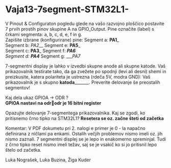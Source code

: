# Vaja13-7segment-STM32L1-

V Pinout & Configuraton pogledu glede na vašo razvojno ploščico postavite 7 prvih prostih pinov skupine A na GPIO_Output. Pine označite (label) s črkami segmenta: a, b, c, d, e, f in g.  
Zapišite izbrane (konfigurirane) pine:
	Segment a: __PA1___  	 
	Segment b: _PA2___  	Segment e: __PA5___  
	Segment c: __PA3___  	Segment f: ___PA6__  
	Segment d: __PA4___  	Segment g: ____PA7_ 

7-segmentni display je lahko v izvedbi skupne anode ali skupne katode. Vaš prikazovalnik testirate tako, da ga zvežete po spodnji (levi ali desni) shemi in preizkusite, katera polariteta je ustrezna (rdeča 5V, modra GND): 
Vaš prikazovalnik je s skupno __katoda_________. Preverite delovanje še preostalih segmentov! 

Kaj dela ukaz GPIOA -> ODR ?  
__GPIOA nastavi na odrodr je 16 bitni register__

Opazujte delovanje 7-segmentega prikazovalnika. Kaj se zgodi, ko pritisnemo črno tipko na STM32L1? 
____Resetera se oz. začne šteti od začetka____

Komentar:
V PDF dokumetu pri 2. nalogi e primer je 0 - la napačno definirana z ničlami pa enkami.
Ostalih večjih problemov nismo imeli oz. jih nismo zaznali.
7 segmentni displej se je lepo in enakomerno spreminjal. Tudi z črno tipko reset nismo imeli težav, saj se je vsakič ko si jo pritisnil lepo štelo od začetka.


Luka Nograšek, Luka Buzina, Žiga Kuder

